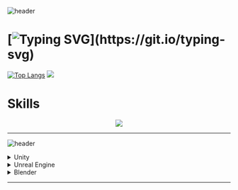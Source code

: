 
![header](https://capsule-render.vercel.app/api?type=waving&height=200&color=timeGradient&text=Serkan%20Kılıç&fontAlign=75&reversal=true&section=header&fontAlignY=40&descAlign=92&descSize=50&descAlignY=60&textBg=false&animation=twinkling)
# [![Typing SVG](https://readme-typing-svg.demolab.com?font=Fira+Code&size=50&duration=3000&pause=3000&color=3CEBF7&width=1500&height=100&lines=Hello+everyone!;I'm+a+game+developer+and+technical+artist.)](https://git.io/typing-svg)
<!--
I'm a game developer and technical artist.-->

 <!--![LinkedIn](https://skillicons.dev/icons?i=linkedin) [LinkedIn](https://www.linkedin.com/in/serkan-klc)-->


<!--[![GitHub Streak](https://streak-stats.demolab.com?user=Serkan-K&theme=github-dark&hide_border=true&border_radius=5)](https://git.io/streak-stats)-->
[![Top Langs](https://github-readme-stats.vercel.app/api/top-langs/?username=Serkan-K&layout=compact&theme=github_dark&&hide_border=true&border_radius=5,hide=kotlin,swift,objective-c)](https://github.com/Serkan-K)
![](http://github-profile-summary-cards.vercel.app/api/cards/profile-details?username=Serkan-K&theme=github_dark)
<!--[![GitHub stats](https://github-readme-stats.vercel.app/api?username=Serkan-K&show_icons=true&theme=github_dark&hide_border=true&border_radius=5)-->

# Skills
<p align="center">
  <a href="https://skillicons.dev">
    <img src="https://skillicons.dev/icons?i=,github,,cs,,cpp,,py,,unity,,blender,,unreal,,visualstudio,&perline=20" />
  </a>
</p>




<!--
- - - -
[<img src='https://cdn.jsdelivr.net/npm/simple-icons@3.0.1/icons/github.svg' alt='github' height='40'>](https://github.com/Serkan-K)  [<img src='https://cdn.jsdelivr.net/npm/simple-icons@3.0.1/icons/linkedin.svg' alt='linkedin' height='40'>](https://www.linkedin.com/in/serkan-klc/)  [<img src='https://cdn.jsdelivr.net/npm/simple-icons@3.0.1/icons/adobelightroomclassic.svg' alt='adobelightroomclassic' height='40'>](a)  [<img src='https://cdn.jsdelivr.net/npm/simple-icons@3.0.1/icons/blender.svg' alt='blender' height='40'>](a)  [<img src='https://cdn.jsdelivr.net/npm/simple-icons@3.0.1/icons/unity.svg' alt='unity' height='40'>](a)  [<img src='https://cdn.jsdelivr.net/npm/simple-icons@3.0.1/icons/unrealengine.svg' alt='unrealengine' height='40'>](a)  [<img src='https://cdn.jsdelivr.net/npm/simple-icons@3.0.1/icons/visualstudio.svg' alt='visualstudio' height='40'>](a)  
-->


- - -
![header](https://capsule-render.vercel.app/api?type=transparent&height=70&color=timeGradient&text=Projects&fontColor=00FFFF&stroke=000000&reversal=false&section=header&animation=twinkling&fontSize=40&strokeWidth=2)



<details>
           <summary> Unity </summary>
           <p> - Unity </p>
</details>
<details>
           <summary> Unreal Engine </summary>
           <p> - Unreal Engine </p>
</details>
<details>
           <summary> Blender </summary>
           <p> - Blender </p>
</details> </p>
</details>



- - - -


<!--
**Serkan-K/Serkan-K** is a ✨ _special_ ✨ repository because its `README.md` (this file) appears on your GitHub profile.

Here are some ideas to get you started:

- 🔭 I’m currently working on ...
- 🌱 I’m currently learning ...
- 👯 I’m looking to collaborate on ...
- 🤔 I’m looking for help with ...
- 💬 Ask me about ...
- 📫 How to reach me: ...
- 😄 Pronouns: ...
- ⚡ Fun fact: ...
-->
